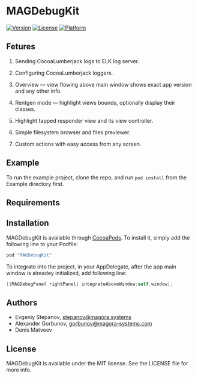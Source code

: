 # MAGDebugKit

[![Version](https://img.shields.io/cocoapods/v/MAGDebugKit.svg?style=flat)](http://cocoapods.org/pods/MAGDebugKit)
[![License](https://img.shields.io/cocoapods/l/MAGDebugKit.svg?style=flat)](http://cocoapods.org/pods/MAGDebugKit)
[![Platform](https://img.shields.io/cocoapods/p/MAGDebugKit.svg?style=flat)](http://cocoapods.org/pods/MAGDebugKit)

## Fetures

1. Sending CocoaLumberjack logs to ELK log server.

2. Configuring CocoaLumberjack loggers.

3. Overview — view flowing above main window shows exact app version and any other info.

4. Rentgen mode — highlight views bounds, optionally display their classes.

5. Highlight tapped responder view and its view controller.

6. Simple filesystem browser and files previewer.

7. Custom actions with easy access from any screen.

## Example

To run the example project, clone the repo, and run `pod install` from the Example directory first.

## Requirements

## Installation

MAGDebugKit is available through [CocoaPods](http://cocoapods.org). To install
it, simply add the following line to your Podfile:

```ruby
pod "MAGDebugKit"
```

To integrate into the project, in your AppDelegate, after the app main window is alreadey initialized, add following line:

```objectivec
[[MAGDebugPanel rightPanel] integrateAboveWindow:self.window];
```

## Authors

* Evgeniy Stepanov, stepanov@magora.systems
* Alexander Gorbunov, gorbunov@magora-systems.com  
* Denis Matveev

## License

MAGDebugKit is available under the MIT license. See the LICENSE file for more info.

